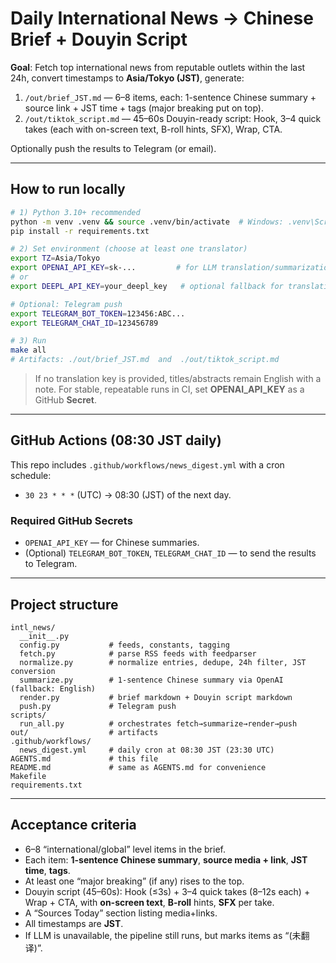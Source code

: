 
# Daily International News → Chinese Brief + Douyin Script

**Goal**: Fetch top international news from reputable outlets within the last 24h, convert timestamps to **Asia/Tokyo (JST)**, generate:
1) `/out/brief_JST.md` — 6–8 items, each: 1-sentence Chinese summary + source link + JST time + tags (major breaking put on top).
2) `/out/tiktok_script.md` — 45–60s Douyin-ready script: Hook, 3–4 quick takes (each with on-screen text, B-roll hints, SFX), Wrap, CTA.

Optionally push the results to Telegram (or email).

---

## How to run locally

```bash
# 1) Python 3.10+ recommended
python -m venv .venv && source .venv/bin/activate  # Windows: .venv\Scripts\activate
pip install -r requirements.txt

# 2) Set environment (choose at least one translator)
export TZ=Asia/Tokyo
export OPENAI_API_KEY=sk-...         # for LLM translation/summarization to Chinese (preferred)
# or
export DEEPL_API_KEY=your_deepl_key   # optional fallback for translation (not implemented by default)

# Optional: Telegram push
export TELEGRAM_BOT_TOKEN=123456:ABC...
export TELEGRAM_CHAT_ID=123456789

# 3) Run
make all
# Artifacts: ./out/brief_JST.md  and  ./out/tiktok_script.md
```

> If no translation key is provided, titles/abstracts remain English with a note.
> For stable, repeatable runs in CI, set **OPENAI_API_KEY** as a GitHub **Secret**.

---

## GitHub Actions (08:30 JST daily)

This repo includes `.github/workflows/news_digest.yml` with a cron schedule:
- `30 23 * * *` (UTC) → 08:30 (JST) of the next day.

### Required GitHub Secrets
- `OPENAI_API_KEY` — for Chinese summaries.
- (Optional) `TELEGRAM_BOT_TOKEN`, `TELEGRAM_CHAT_ID` — to send the results to Telegram.

---

## Project structure

```
intl_news/
  __init__.py
  config.py           # feeds, constants, tagging
  fetch.py            # parse RSS feeds with feedparser
  normalize.py        # normalize entries, dedupe, 24h filter, JST conversion
  summarize.py        # 1-sentence Chinese summary via OpenAI (fallback: English)
  render.py           # brief markdown + Douyin script markdown
  push.py             # Telegram push
scripts/
  run_all.py          # orchestrates fetch→summarize→render→push
out/                  # artifacts
.github/workflows/
  news_digest.yml     # daily cron at 08:30 JST (23:30 UTC)
AGENTS.md             # this file
README.md             # same as AGENTS.md for convenience
Makefile
requirements.txt
```

---

## Acceptance criteria

- 6–8 “international/global” level items in the brief.
- Each item: **1-sentence Chinese summary**, **source media + link**, **JST time**, **tags**.
- At least one “major breaking” (if any) rises to the top.
- Douyin script (45–60s): Hook (≤3s) + 3–4 quick takes (8–12s each) + Wrap + CTA, with **on-screen text**, **B-roll** hints, **SFX** per take.
- A “Sources Today” section listing media+links.
- All timestamps are **JST**.
- If LLM is unavailable, the pipeline still runs, but marks items as “(未翻译)”.
```

